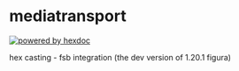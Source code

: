 # mediatransport

[![powered by hexdoc](https://img.shields.io/endpoint?url=https://hexxy.media/api/v0/badge/hexdoc?label=1)](https://github.com/hexdoc-dev/hexdoc)

hex casting - fsb integration (the dev version of 1.20.1 figura)
